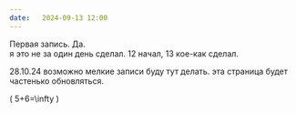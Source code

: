 ```yaml
---
date:   2024-09-13 12:00
---
```

Первая запись. Да.  
я это не за один день сделал. 12 начал, 13 кое-как сделал.

28.10.24 возможно мелкие записи буду тут делать. эта страница будет частенько обновляться.

\( 5+6=\infty \)
